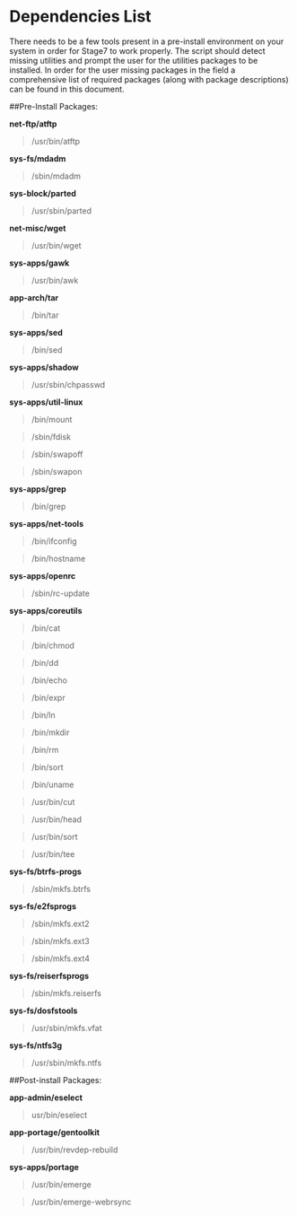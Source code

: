 Dependencies List
=====

There needs to be a few tools present in a pre-install environment on your system in order for Stage7 to work 
properly. The script should detect missing utilities and 
prompt the user for the utilities packages to be installed. In order for the user missing packages in the field a comprehensive list of required 
packages (along with package descriptions) can be found in this document.

##Pre-Install Packages:

**net-ftp/atftp**
> /usr/bin/atftp

**sys-fs/mdadm**
> /sbin/mdadm

**sys-block/parted**
> /usr/sbin/parted

**net-misc/wget**

> /usr/bin/wget

**sys-apps/gawk**
> /usr/bin/awk

**app-arch/tar**
> /bin/tar 

**sys-apps/sed**
> /bin/sed

**sys-apps/shadow**
> /usr/sbin/chpasswd

**sys-apps/util-linux**

> /bin/mount

> /sbin/fdisk

> /sbin/swapoff

> /sbin/swapon

**sys-apps/grep**
> /bin/grep

**sys-apps/net-tools**
> /bin/ifconfig

> /bin/hostname

**sys-apps/openrc**
> /sbin/rc-update

**sys-apps/coreutils**
> /bin/cat

> /bin/chmod

> /bin/dd

> /bin/echo

> /bin/expr

> /bin/ln

> /bin/mkdir

> /bin/rm

> /bin/sort

> /bin/uname

> /usr/bin/cut

> /usr/bin/head

> /usr/bin/sort

> /usr/bin/tee

**sys-fs/btrfs-progs**
> /sbin/mkfs.btrfs

**sys-fs/e2fsprogs**
> /sbin/mkfs.ext2

> /sbin/mkfs.ext3

> /sbin/mkfs.ext4

**sys-fs/reiserfsprogs**
> /sbin/mkfs.reiserfs

**sys-fs/dosfstools**
> /usr/sbin/mkfs.vfat

**sys-fs/ntfs3g**
> /usr/sbin/mkfs.ntfs

##Post-install Packages:

**app-admin/eselect**
> usr/bin/eselect

**app-portage/gentoolkit**
> /usr/bin/revdep-rebuild

**sys-apps/portage**
> /usr/bin/emerge

> /usr/bin/emerge-webrsync
